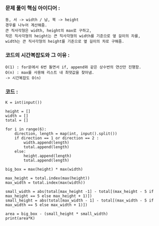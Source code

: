 ### 문제 풀이 핵심 아이디어 :
    동, 서 -> width / 남, 북 -> height
    경우를 나누어 계산해줌.
    큰 직사각형은 width, height의 max로 구하고,
    작은 직사각형의 height는 큰 직사각형의 width를 기준으로 옆 길이의 차를,
    width는 큰 직사각형의 height를 기준으로 옆 길이의 차로 구해줌.

### 코드의 시간복잡도와 그 이유 :
    O(1) : for문에서 6번 돌면서 if, append와 같은 상수번의 연산만 진행함.
    O(n) : max를 사용해 리스트 내 최댓값을 찾아냄.
    -> 시간복잡도 O(n)

### 코드 :
```
K = int(input())

height = []
width = []
total = []

for i in range(6):
    direction, length = map(int, input().split())
    if direction == 1 or direction == 2 :
        width.append(length)
        total.append(length)
    else:
        height.append(length)
        total.append(length)

big_box = max(height) * max(width)

max_height = total.index(max(height))
max_width = total.index(max(width))

small_width = abs(total[max_height -1] - total[(max_height - 5 if max_height == 5 else max_height + 1)])
small_height = abs(total[max_width - 1] - total[(max_width - 5 if max_width == 5 else max_width + 1)])

area = big_box - (small_height * small_width)
print(area*K)
```